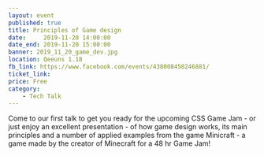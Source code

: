 ```yaml
---
layout: event
published: true
title: Principles of Game design
date:     2019-11-20 14:00:00
date_end: 2019-11-20 15:00:00
banner: 2019_11_20_game_dev.jpg
location: Qeeuns 1.18
fb_link: https://www.facebook.com/events/438008450246881/
ticket_link:
price: Free
category:
    - Tech Talk
---
```


Come to our first talk to get you ready for the upcoming CSS Game Jam - or just enjoy an excellent presentation - of how game design works, its main principles and a number of applied examples from the game Minicraft - a game made by the creator of Minecraft for a 48 hr Game Jam!
